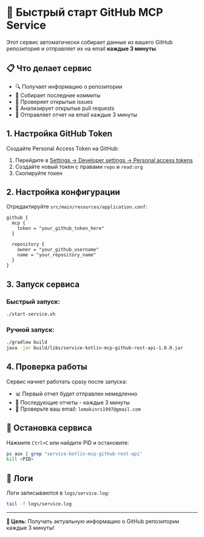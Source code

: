 # 🚀 Быстрый старт GitHub MCP Service

Этот сервис автоматически собирает данные из вашего GitHub репозитория и отправляет их на email **каждые 3 минуты**.

## 📋 Что делает сервис

- 🔍 Получает информацию о репозитории
- 📝 Собирает последние коммиты
- 🐛 Проверяет открытые issues
- 🔀 Анализирует открытые pull requests
- 📧 Отправляет отчет на email каждые 3 минуты

## 1. Настройка GitHub Token

Создайте Personal Access Token на GitHub:
1. Перейдите в [Settings → Developer settings → Personal access tokens](https://github.com/settings/tokens)
2. Создайте новый токен с правами `repo` и `read:org`
3. Скопируйте токен

## 2. Настройка конфигурации

Отредактируйте `src/main/resources/application.conf`:
```hocon
github {
  mcp {
    token = "your_github_token_here"
  }
  
  repository {
    owner = "your_github_username"
    name = "your_repository_name"
  }
}
```

## 3. Запуск сервиса

### Быстрый запуск:
```bash
./start-service.sh
```

### Ручной запуск:
```bash
./gradlew build
java -jar build/libs/service-kotlin-mcp-github-rest-api-1.0.0.jar
```

## 4. Проверка работы

Сервис начнет работать сразу после запуска:
- 📊 Первый отчет будет отправлен немедленно
- 🔄 Последующие отчеты - каждые 3 минуты
- 📧 Проверьте ваш email: `lomakinrs1997@gmail.com`

## 🛑 Остановка сервиса

Нажмите `Ctrl+C` или найдите PID и остановите:
```bash
ps aux | grep "service-kotlin-mcp-github-rest-api"
kill <PID>
```

## 📝 Логи

Логи записываются в `logs/service.log`:
```bash
tail -f logs/service.log
```

---

**🎯 Цель**: Получать актуальную информацию о GitHub репозитории каждые 3 минуты!

